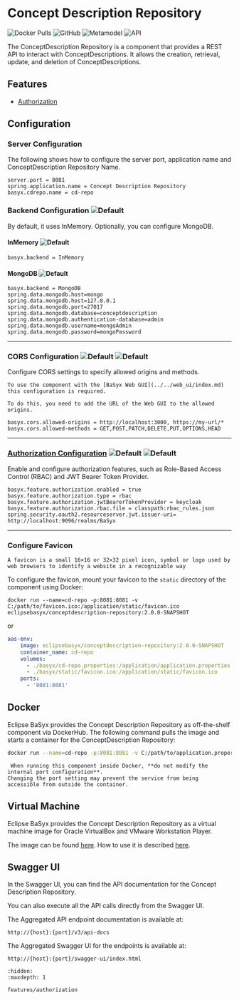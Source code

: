 # Concept Description Repository

![Docker Pulls](https://img.shields.io/docker/pulls/eclipsebasyx/conceptdescription-repository)
![GitHub](https://img.shields.io/github/license/eclipse-basyx/basyx-java-server-sdk)
![Metamodel](https://img.shields.io/badge/Metamodel-v3.0-yellow)
![API](https://img.shields.io/badge/API-v3.0-yellow)

The ConceptDescription Repository is a component that provides a REST API to interact with ConceptDescriptions. It allows the creation, retrieval, update, and deletion of ConceptDescriptions.

## Features
- [Authorization](./features/authorization.md)

## Configuration

### Server Configuration
The following shows how to configure the server port, application name and ConceptDescription Repository Name.

```properties
server.port = 8081
spring.application.name = Concept Description Repository
basyx.cdrepo.name = cd-repo
```

### Backend Configuration ![Default](https://img.shields.io/badge/required-true-red)
By default, it uses InMemory. Optionally, you can configure MongoDB.

#### InMemory ![Default](https://img.shields.io/badge/default-true-blue)
```properties
basyx.backend = InMemory
```
#### MongoDB ![Default](https://img.shields.io/badge/default-false-blue)
```properties
basyx.backend = MongoDB
spring.data.mongodb.host=mongo
spring.data.mongodb.host=127.0.0.1
spring.data.mongodb.port=27017
spring.data.mongodb.database=conceptdescription
spring.data.mongodb.authentication-database=admin
spring.data.mongodb.username=mongoAdmin
spring.data.mongodb.password=mongoPassword
```
---

### CORS Configuration ![Default](https://img.shields.io/badge/default-false-blue) ![Default](https://img.shields.io/badge/required-false-red)
Configure CORS settings to specify allowed origins and methods.

```{warning}
To use the component with the [BaSyx Web GUI](../../web_ui/index.md) this configuration is required.

To do this, you need to add the URL of the Web GUI to the allowed origins.
```

```properties
basyx.cors.allowed-origins = http://localhost:3000, https://my-url/*
basyx.cors.allowed-methods = GET,POST,PATCH,DELETE,PUT,OPTIONS,HEAD
```
---

### [Authorization Configuration](./features/authorization.md) ![Default](https://img.shields.io/badge/default-false-blue) ![Default](https://img.shields.io/badge/required-false-red)
Enable and configure authorization features, such as Role-Based Access Control (RBAC) and JWT Bearer Token Provider.
```properties
basyx.feature.authorization.enabled = true
basyx.feature.authorization.type = rbac
basyx.feature.authorization.jwtBearerTokenProvider = keycloak
basyx.feature.authorization.rbac.file = classpath:rbac_rules.json
spring.security.oauth2.resourceserver.jwt.issuer-uri= http://localhost:9096/realms/BaSyx

```
---

### Configure Favicon
```{note}
A favicon is a small 16×16 or 32×32 pixel icon, symbol or logo used by web browsers to identify a website in a recognizable way
```
To configure the favicon, mount your favicon to the `static` directory of the component using Docker:
```
docker run --name=cd-repo -p:8081:8081 -v C:/path/to/favicon.ico:/application/static/favicon.ico eclipsebasyx/conceptdescription-repository:2.0.0-SNAPSHOT
```
or
```yaml
aas-env:
    image: eclipsebasyx/conceptdescription-repository:2.0.0-SNAPSHOT
    container_name: cd-repo
    volumes:
      - ./basyx/cd-repo.properties:/application/application.properties
	  - ./basyx/static/favicon.ico:/application/static/favicon.ico
    ports:
      - '8081:8081'
```

## Docker

Eclipse BaSyx provides the Concept Description Repository as off-the-shelf component via DockerHub. The following command pulls the image and starts a container for the ConceptDescription Repository:

```bash
docker run --name=cd-repo -p:8081:8081 -v C:/path/to/application.properties:/application/application.properties eclipsebasyx/conceptdescription-repository:2.0.0-SNAPSHOT
```

```{warning}
 When running this component inside Docker, **do not modify the internal port configuration**.  
Changing the port setting may prevent the service from being accessible from outside the container.
```
## Virtual Machine
Eclipse BaSyx provides the Concept Description Repository as a virtual machine image for Oracle VirtualBox and VMware Workstation Player. 

The image can be found [here](https://oc.iese.de/index.php/s/9JyJAuOlhh9vMUu). How to use it is described [here](../../../user_tutorials/virtualmachines/alpine_virtualmachine_setup_use.md).

## Swagger UI
In the Swagger UI, you can find the API documentation for the Concept Description Repository.

You can also execute all the API calls directly from the Swagger UI.

The Aggregated API endpoint documentation is available at:

	http://{host}:{port}/v3/api-docs
	
The Aggregated Swagger UI for the endpoints is available at:

	http://{host}:{port}/swagger-ui/index.html



```{toctree}
:hidden:
:maxdepth: 1

features/authorization
```
